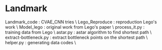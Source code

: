 # Landmark

Landmark_code : CVAE_CNN tries \\
Lego_Reproduce : reproduction Lego's work \\
Model_lego : original work from Lego's paper \\
process_it.py : training data from Lego \\
astar.py : astar algorithm to find shortest path \\
extract-bottleneck.py : extract bottleneck points on the shortest path \\
helper.py : generating data codes \\

